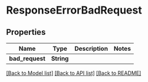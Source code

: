 # ResponseErrorBadRequest

## Properties

Name | Type | Description | Notes
------------ | ------------- | ------------- | -------------
**bad_request** | **String** |  | 

[[Back to Model list]](../README.md#documentation-for-models) [[Back to API list]](../README.md#documentation-for-api-endpoints) [[Back to README]](../README.md)


